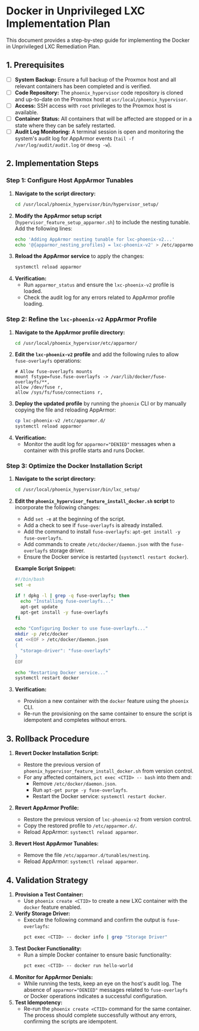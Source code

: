 # Docker in Unprivileged LXC Implementation Plan

This document provides a step-by-step guide for implementing the Docker in Unprivileged LXC Remediation Plan.

## 1. Prerequisites

- [ ] **System Backup:** Ensure a full backup of the Proxmox host and all relevant containers has been completed and is verified.
- [ ] **Code Repository:** The `phoenix_hypervisor` code repository is cloned and up-to-date on the Proxmox host at `usr/local/phoenix_hypervisor`.
- [ ] **Access:** SSH access with `root` privileges to the Proxmox host is available.
- [ ] **Container Status:** All containers that will be affected are stopped or in a state where they can be safely restarted.
- [ ] **Audit Log Monitoring:** A terminal session is open and monitoring the system's audit log for AppArmor events (`tail -f /var/log/audit/audit.log` or `dmesg -w`).

## 2. Implementation Steps

### Step 1: Configure Host AppArmor Tunables

1.  **Navigate to the script directory:**
    ```bash
    cd /usr/local/phoenix_hypervisor/bin/hypervisor_setup/
    ```
2.  **Modify the AppArmor setup script** (`hypervisor_feature_setup_apparmor.sh`) to include the nesting tunable. Add the following lines:
    ```bash
    echo 'Adding AppArmor nesting tunable for lxc-phoenix-v2...'
    echo '@{apparmor_nesting_profiles} = lxc-phoenix-v2' > /etc/apparmor.d/tunables/nesting
    ```
3.  **Reload the AppArmor service** to apply the changes:
    ```bash
    systemctl reload apparmor
    ```
4.  **Verification:**
    - Run `apparmor_status` and ensure the `lxc-phoenix-v2` profile is loaded.
    - Check the audit log for any errors related to AppArmor profile loading.

### Step 2: Refine the `lxc-phoenix-v2` AppArmor Profile

1.  **Navigate to the AppArmor profile directory:**
    ```bash
    cd /usr/local/phoenix_hypervisor/etc/apparmor/
    ```
2.  **Edit the `lxc-phoenix-v2` profile** and add the following rules to allow `fuse-overlayfs` operations:
    ```
    # Allow fuse-overlayfs mounts
    mount fstype=fuse.fuse-overlayfs -> /var/lib/docker/fuse-overlayfs/**,
    allow /dev/fuse r,
    allow /sys/fs/fuse/connections r,
    ```
3.  **Deploy the updated profile** by running the `phoenix` CLI or by manually copying the file and reloading AppArmor:
    ```bash
    cp lxc-phoenix-v2 /etc/apparmor.d/
    systemctl reload apparmor
    ```
4.  **Verification:**
    - Monitor the audit log for `apparmor="DENIED"` messages when a container with this profile starts and runs Docker.

### Step 3: Optimize the Docker Installation Script

1.  **Navigate to the script directory:**
    ```bash
    cd /usr/local/phoenix_hypervisor/bin/lxc_setup/
    ```
2.  **Edit the `phoenix_hypervisor_feature_install_docker.sh` script** to incorporate the following changes:
    - Add `set -e` at the beginning of the script.
    - Add a check to see if `fuse-overlayfs` is already installed.
    - Add the command to install `fuse-overlayfs`: `apt-get install -y fuse-overlayfs`.
    - Add commands to create `/etc/docker/daemon.json` with the `fuse-overlayfs` storage driver.
    - Ensure the Docker service is restarted (`systemctl restart docker`).
    
    **Example Script Snippet:**
    ```bash
    #!/bin/bash
    set -e

    if ! dpkg -l | grep -q fuse-overlayfs; then
      echo "Installing fuse-overlayfs..."
      apt-get update
      apt-get install -y fuse-overlayfs
    fi

    echo "Configuring Docker to use fuse-overlayfs..."
    mkdir -p /etc/docker
    cat <<EOF > /etc/docker/daemon.json
    {
      "storage-driver": "fuse-overlayfs"
    }
    EOF

    echo "Restarting Docker service..."
    systemctl restart docker
    ```
3.  **Verification:**
    - Provision a new container with the `docker` feature using the `phoenix` CLI.
    - Re-run the provisioning on the same container to ensure the script is idempotent and completes without errors.

## 3. Rollback Procedure

1.  **Revert Docker Installation Script:**
    - Restore the previous version of `phoenix_hypervisor_feature_install_docker.sh` from version control.
    - For any affected containers, `pct exec <CTID> -- bash` into them and:
        - Remove `/etc/docker/daemon.json`.
        - Run `apt-get purge -y fuse-overlayfs`.
        - Restart the Docker service: `systemctl restart docker`.

2.  **Revert AppArmor Profile:**
    - Restore the previous version of `lxc-phoenix-v2` from version control.
    - Copy the restored profile to `/etc/apparmor.d/`.
    - Reload AppArmor: `systemctl reload apparmor`.

3.  **Revert Host AppArmor Tunables:**
    - Remove the file `/etc/apparmor.d/tunables/nesting`.
    - Reload AppArmor: `systemctl reload apparmor`.

## 4. Validation Strategy

1.  **Provision a Test Container:**
    - Use `phoenix create <CTID>` to create a new LXC container with the `docker` feature enabled.
2.  **Verify Storage Driver:**
    - Execute the following command and confirm the output is `fuse-overlayfs`:
      ```bash
      pct exec <CTID> -- docker info | grep "Storage Driver"
      ```
3.  **Test Docker Functionality:**
    - Run a simple Docker container to ensure basic functionality:
      ```bash
      pct exec <CTID> -- docker run hello-world
      ```
4.  **Monitor for AppArmor Denials:**
    - While running the tests, keep an eye on the host's audit log. The absence of `apparmor="DENIED"` messages related to `fuse-overlayfs` or Docker operations indicates a successful configuration.
5.  **Test Idempotency:**
    - Re-run the `phoenix create <CTID>` command for the same container. The process should complete successfully without any errors, confirming the scripts are idempotent.
